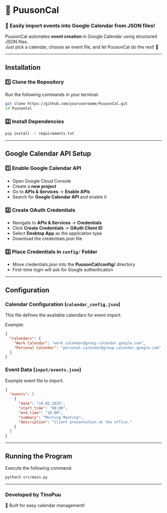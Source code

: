 # 🚀 PuusonCal  

### 📅 Easily import events into Google Calendar from JSON files!  

PuusonCal automates **event creation** in Google Calendar using structured JSON files.  
Just pick a calendar, choose an event file, and let PuusonCal do the rest! 🎉  

---

## **Installation**  

### **1️⃣ Clone the Repository**  
Run the following commands in your terminal:  
```sh
git clone https://github.com/yourusername/PuusonCal.git  
cd PuusonCal  
```

### **2️⃣ Install Dependencies**
```sh
pip install -r requirements.txt  
```
---

## **Google Calendar API Setup**  

### **1️⃣ Enable Google Calendar API**  
- Open Google Cloud Console  
- Create a **new project**  
- Go to **APIs & Services** → **Enable APIs**  
- Search for **Google Calendar API** and enable it  

### **2️⃣ Create OAuth Credentials**  
- Navigate to **APIs & Services** → **Credentials**  
- Click **Create Credentials** → **OAuth Client ID**  
- Select **Desktop App** as the application type  
- Download the credentials.json file  

### **3️⃣ Place Credentials in `config/` Folder**  
- Move credentials.json into the **PuusonCal/config/** directory  
- First-time login will ask for Google authentication  

---

## **Configuration**  

### **Calendar Configuration (`calendar_config.json`)**  
This file defines the available calendars for event import.  

Example:  
```json
{  
  "calendars": {  
    "Work Calendar": "work.calendar@group.calendar.google.com",  
    "Personal Calendar": "personal.calendar@group.calendar.google.com"  
  }  
}  
```
### **Event Data (`input/events.json`)**
Example event file to import.  
```json
{  
  "events": [  
    {  
      "date": "19.02.2025",  
      "start_time": "08:00",  
      "end_time": "16:00",  
      "summary": "Morning Meeting",  
      "description": "Client presentation at the office."  
    }  
  ]  
}  
```
---

## **Running the Program**  
Execute the following command:  
```sh
python3 src/main.py  
```
---

### **Developed by TinoPuu**  
🚀 Built for easy calendar management!  